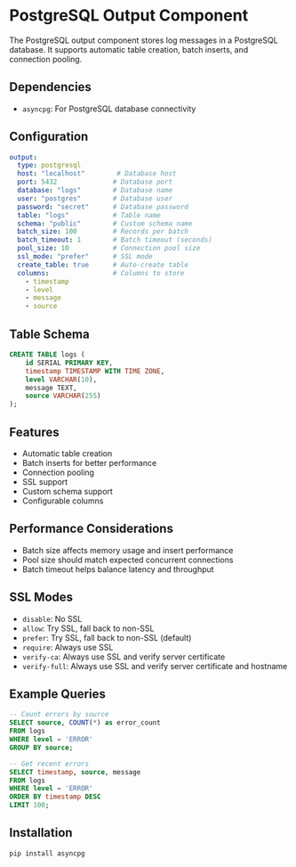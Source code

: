 # PostgreSQL Output Component

The PostgreSQL output component stores log messages in a PostgreSQL database. It supports automatic table creation, batch inserts, and connection pooling.

## Dependencies
- `asyncpg`: For PostgreSQL database connectivity

## Configuration
```yaml
output:
  type: postgresql
  host: "localhost"        # Database host
  port: 5432              # Database port
  database: "logs"        # Database name
  user: "postgres"        # Database user
  password: "secret"      # Database password
  table: "logs"           # Table name
  schema: "public"        # Custom schema name
  batch_size: 100         # Records per batch
  batch_timeout: 1        # Batch timeout (seconds)
  pool_size: 10           # Connection pool size
  ssl_mode: "prefer"      # SSL mode
  create_table: true      # Auto-create table
  columns:                # Columns to store
    - timestamp
    - level
    - message
    - source
```

## Table Schema
```sql
CREATE TABLE logs (
    id SERIAL PRIMARY KEY,
    timestamp TIMESTAMP WITH TIME ZONE,
    level VARCHAR(10),
    message TEXT,
    source VARCHAR(255)
);
```

## Features
- Automatic table creation
- Batch inserts for better performance
- Connection pooling
- SSL support
- Custom schema support
- Configurable columns

## Performance Considerations
- Batch size affects memory usage and insert performance
- Pool size should match expected concurrent connections
- Batch timeout helps balance latency and throughput

## SSL Modes
- `disable`: No SSL
- `allow`: Try SSL, fall back to non-SSL
- `prefer`: Try SSL, fall back to non-SSL (default)
- `require`: Always use SSL
- `verify-ca`: Always use SSL and verify server certificate
- `verify-full`: Always use SSL and verify server certificate and hostname

## Example Queries
```sql
-- Count errors by source
SELECT source, COUNT(*) as error_count
FROM logs
WHERE level = 'ERROR'
GROUP BY source;

-- Get recent errors
SELECT timestamp, source, message
FROM logs
WHERE level = 'ERROR'
ORDER BY timestamp DESC
LIMIT 100;
```

## Installation
```bash
pip install asyncpg
``` 